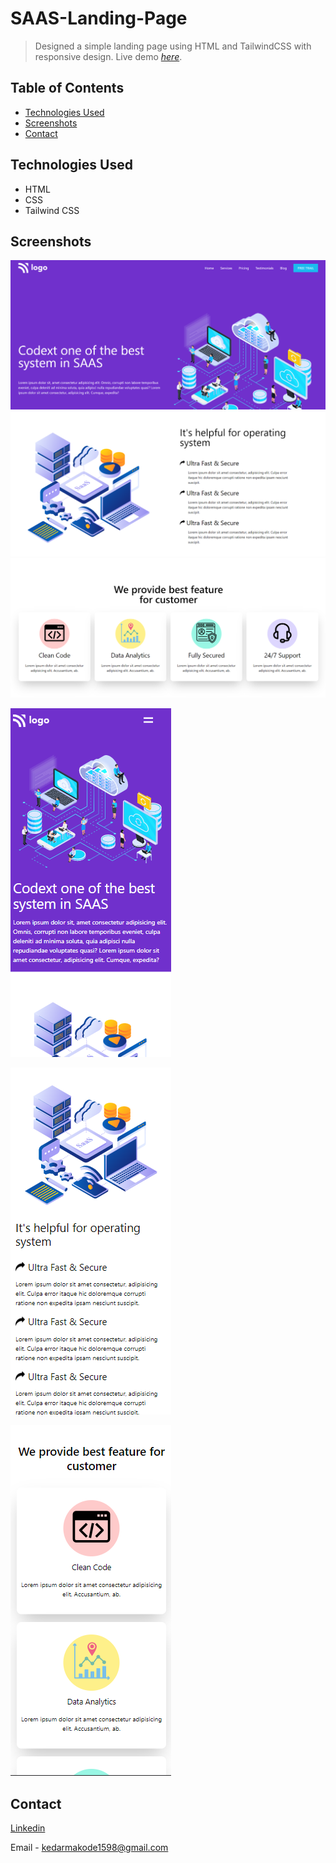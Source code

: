 # SAAS-Landing-Page
> Designed a simple landing page using HTML and TailwindCSS with responsive design.
> Live demo [_here_](https://saas-landing-page-umber.vercel.app/).

## Table of Contents
* [Technologies Used](#technologies-used)
* [Screenshots](#screenshots)
* [Contact](#contact)


## Technologies Used
- HTML
- CSS
- Tailwind CSS


## Screenshots
![Example screenshot](./images/desktop-1.png)
![Example screenshot](./images/desktop-2.png)
![Example screenshot](./images/desktop-3.png)


![Example screenshot](./images/mobile-1.png)

![Example screenshot](./images/mobile-2.png)

![Example screenshot](./images/mobile-3.png)



## Contact

[Linkedin](https://www.linkedin.com/in/kedar-makode-9833321ab)

Email - kedarmakode1598@gmail.com



